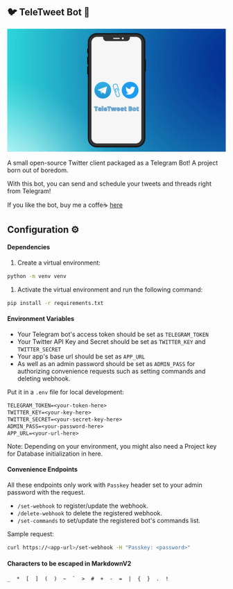 ## 🐦 TeleTweet Bot 💙

![cover image](bot.png)

A small open-source Twitter client packaged as a Telegram Bot! A project born out of boredom.

With this bot, you can send and schedule your tweets and threads right from Telegram!

If you like the bot, buy me a coffe☕ [here](https://www.buymeacoffee.com/crypticcode)

## Configuration ⚙

#### Dependencies

1. Create a virtual environment:
```sh
python -m venv venv
```
1. Activate the virtual environment and run the following command:
```sh
pip install -r requirements.txt
```

#### Environment Variables

- Your Telegram bot's access token should be set as `TELEGRAM_TOKEN`
- Your Twitter API Key and Secret should be set as `TWITTER_KEY` and `TWITTER_SECRET`
- Your app's base url should be set as `APP_URL`
- As well as an admin password should be set as `ADMIN_PASS` for authorizing convenience requests such as setting commands and deleting webhook.

Put it in a `.env` file for local development:

```
TELEGRAM_TOKEN=<your-token-here>
TWITTER_KEY=<your-key-here>
TWITTER_SECRET=<your-secret-key-here>
ADMIN_PASS=<your-password-here>
APP_URL=<your-url-here>
```

Note: Depending on your environment, you might also need a Project key for Database initialization in here.

#### Convenience Endpoints
All these endpoints only work with `Passkey` header set to your admin password with the request.

- `/set-webhook` to register/update the webhook.
- `/delete-webhook` to delete the registered webhook.
- `/set-commands` to set/update the registered bot's commands list.

Sample request:
```sh
curl https://<app-url>/set-webhook -H "Passkey: <password>"
```

#### Characters to be escaped in MarkdownV2
```
_  *  [  ]  (  )  ~  `  >  #  +  -  =  |  {  }  .  !
```
